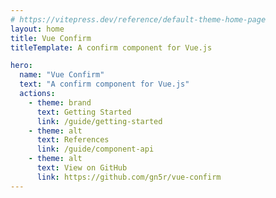 ```yaml
---
# https://vitepress.dev/reference/default-theme-home-page
layout: home
title: Vue Confirm
titleTemplate: A confirm component for Vue.js

hero:
  name: "Vue Confirm"
  text: "A confirm component for Vue.js"
  actions:
    - theme: brand
      text: Getting Started
      link: /guide/getting-started
    - theme: alt
      text: References
      link: /guide/component-api
    - theme: alt
      text: View on GitHub
      link: https://github.com/gn5r/vue-confirm
---
```

